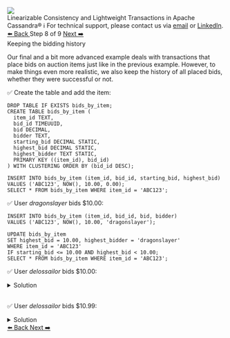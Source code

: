 <!-- TOP -->
<div class="top">
  <img src="https://datastax-academy.github.io/katapod-shared-assets/images/ds-academy-logo.svg" />
  <div class="scenario-title-section">
    <span class="scenario-title">Linearizable Consistency and Lightweight Transactions in Apache Cassandra®</span>
    <span class="scenario-subtitle">ℹ️ For technical support, please contact us via <a href="mailto:aleksandr.volochnev@datastax.com">email</a> or <a href="https://dtsx.io/aleks">LinkedIn</a>.</span>
  </div>
</div>

<!-- NAVIGATION -->
<div id="navigation-top" class="navigation-top">
 <a href='command:katapod.loadPage?[{"step":"step7-astra"}]'
   class="btn btn-dark navigation-top-left">⬅️ Back
 </a>
<span class="step-count"> Step 8 of 9</span>
 <a href='command:katapod.loadPage?[{"step":"step9-astra"}]'
    class="btn btn-dark navigation-top-right">Next ➡️
  </a>
</div>

<!-- CONTENT -->

<div class="step-title">Keeping the bidding history</div>

Our final and a bit more advanced example deals with transactions that place bids on auction items just like 
in the previous example. However, to make things even more realistic, we also keep the history of all placed bids, whether they were successful or not. 

✅ Create the table and add the item:
```
DROP TABLE IF EXISTS bids_by_item;
CREATE TABLE bids_by_item (
  item_id TEXT,
  bid_id TIMEUUID,
  bid DECIMAL,
  bidder TEXT,
  starting_bid DECIMAL STATIC,
  highest_bid DECIMAL STATIC,
  highest_bidder TEXT STATIC,
  PRIMARY KEY ((item_id), bid_id)
) WITH CLUSTERING ORDER BY (bid_id DESC);

INSERT INTO bids_by_item (item_id, bid_id, starting_bid, highest_bid) 
VALUES ('ABC123', NOW(), 10.00, 0.00);
SELECT * FROM bids_by_item WHERE item_id = 'ABC123';
```

✅ User *dragonslayer* bids $10.00: 
```
INSERT INTO bids_by_item (item_id, bid_id, bid, bidder) 
VALUES ('ABC123', NOW(), 10.00, 'dragonslayer');

UPDATE bids_by_item 
SET highest_bid = 10.00, highest_bidder = 'dragonslayer' 
WHERE item_id = 'ABC123'
IF starting_bid <= 10.00 AND highest_bid < 10.00;
SELECT * FROM bids_by_item WHERE item_id = 'ABC123';
```

✅ User *delossailor* bids $10.00: 
<details>
  <summary>Solution</summary>

```
INSERT INTO bids_by_item (item_id, bid_id, bid, bidder) 
VALUES ('ABC123', NOW(), 10.00, 'delossailor');

UPDATE bids_by_item 
SET highest_bid = 10.00, highest_bidder = 'delossailor' 
WHERE item_id = 'ABC123'
IF starting_bid <= 10.00 AND highest_bid < 10.00;
SELECT * FROM bids_by_item WHERE item_id = 'ABC123';
```

</details>

<br/>

✅ User *delossailor* bids $10.99: 
<details>
  <summary>Solution</summary>

```
INSERT INTO bids_by_item (item_id, bid_id, bid, bidder) 
VALUES ('ABC123', NOW(), 10.99, 'delossailor');

UPDATE bids_by_item 
SET highest_bid = 10.99, highest_bidder = 'delossailor' 
WHERE item_id = 'ABC123'
IF starting_bid <= 10.99 AND highest_bid < 10.99;
SELECT * FROM bids_by_item WHERE item_id = 'ABC123';
```

</details>

<!-- NAVIGATION -->
<div id="navigation-bottom" class="navigation-bottom">
 <a href='command:katapod.loadPage?[{"step":"step7-astra"}]'
   class="btn btn-dark navigation-bottom-left">⬅️ Back
 </a>
 <a href='command:katapod.loadPage?[{"step":"step9-astra"}]'
    class="btn btn-dark navigation-bottom-right">Next ➡️
  </a>
</div>

